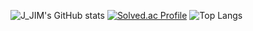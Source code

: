 ![J_JIM's GitHub stats](https://github-readme-stats.vercel.app/api?username=J_JIM&show_icons=true&theme=cobalt)
[![Solved.ac Profile](http://mazassumnida.wtf/api/generate_badge?boj=0906gim)](https://solved.ac/0906gim)
![Top Langs](https://github-readme-stats.vercel.app/api/top-langs/?username=J_JIM&layout=Demo&theme=cobalt)
